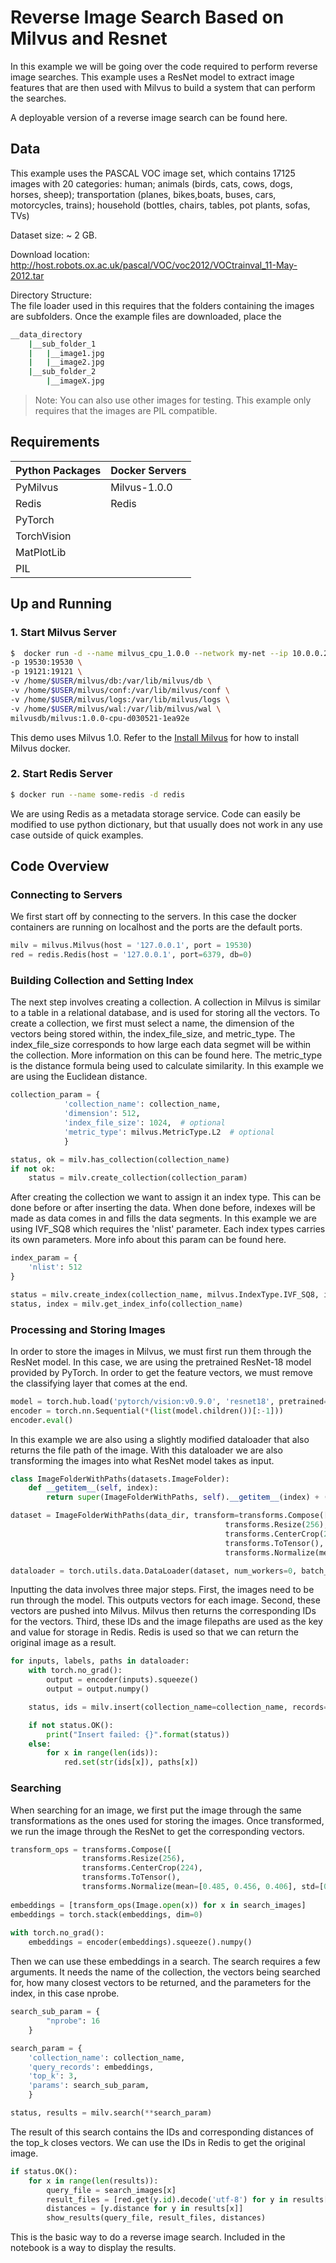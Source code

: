 # Reverse Image Search Based on Milvus and Resnet

In this example we will be going over the code required to perform reverse image searches. This example uses a ResNet model to extract image features that are then used with Milvus to build a system that can perform the searches. 

A deployable version of a reverse image search can be found here.

## Data

This example uses the PASCAL VOC image set, which contains 17125 images with 20 categories: human; animals (birds, cats, cows, dogs, horses, sheep); transportation (planes, bikes,boats, buses, cars, motorcycles, trains); household (bottles, chairs, tables, pot plants, sofas, TVs)

Dataset size: ~ 2 GB.

Download location: http://host.robots.ox.ac.uk/pascal/VOC/voc2012/VOCtrainval_11-May-2012.tar

Directory Structure:  
The file loader used in this requires that the folders containing the images are subfolders. Once the example files are downloaded, place the 

```bash
__data_directory  
    |__sub_folder_1  
    |   |__image1.jpg  
    |   |__image2.jpg  
    |__sub_folder_2  
        |__imageX.jpg  
```

> Note: You can also use other images for testing. This example only requires that the images are PIL compatible.

## Requirements

| Python Packages   | Docker Servers    |
|-                  | -                 |   
| PyMilvus          | Milvus-1.0.0      |
| Redis             | Redis             |
| PyTorch           |
| TorchVision       |
| MatPlotLib        |
| PIL               |

## Up and Running


### 1. Start Milvus Server

```bash
$  docker run -d --name milvus_cpu_1.0.0 --network my-net --ip 10.0.0.2 \
-p 19530:19530 \
-p 19121:19121 \
-v /home/$USER/milvus/db:/var/lib/milvus/db \
-v /home/$USER/milvus/conf:/var/lib/milvus/conf \
-v /home/$USER/milvus/logs:/var/lib/milvus/logs \
-v /home/$USER/milvus/wal:/var/lib/milvus/wal \
milvusdb/milvus:1.0.0-cpu-d030521-1ea92e
```

This demo uses Milvus 1.0. Refer to the [Install Milvus](https://milvus.io/docs/v1.0.0/milvus_docker-cpu.md) for how to install Milvus docker. 

### 2. Start Redis Server

```bash
$ docker run --name some-redis -d redis
```

We are using Redis as a metadata storage service. Code can easily be modified to use python dictionary, but that usually does not work in any use case outside of quick examples.

## Code Overview
### Connecting to Servers
We first start off by connecting to the servers. In this case the docker containers are running on localhost and the ports are the default ports. 

```python
milv = milvus.Milvus(host = '127.0.0.1', port = 19530)
red = redis.Redis(host = '127.0.0.1', port=6379, db=0)
```

### Building Collection and Setting Index

The next step involves creating a collection. A collection in Milvus is similar to a table in a relational database, and is used for storing all the vectors. To create a collection, we first must select a name, the dimension of the vectors being stored within, the index_file_size, and metric_type. The index_file_size corresponds to how large each data segmet will be within the collection. More information on this can be found here. The metric_type is the distance formula being used to calculate similarity. In this example we are using the Euclidean distance. 

```python
collection_param = {
            'collection_name': collection_name,
            'dimension': 512,
            'index_file_size': 1024,  # optional
            'metric_type': milvus.MetricType.L2  # optional
            }

status, ok = milv.has_collection(collection_name)
if not ok:
    status = milv.create_collection(collection_param)
```

After creating the collection we want to assign it an index type. This can be done before or after inserting the data. When done before, indexes will be made as data comes in and fills the data segments. In this example we are using IVF_SQ8 which requires the 'nlist' parameter. Each index types carries its own parameters. More info about this param can be found here.

```python
index_param = {
    'nlist': 512
}

status = milv.create_index(collection_name, milvus.IndexType.IVF_SQ8, index_param)
status, index = milv.get_index_info(collection_name)
```
### Processing and Storing Images
In order to store the images in Milvus, we must first run them through the ResNet model. In this case, we are using the pretrained ResNet-18 model provided by PyTorch. In order to get the feature vectors, we must remove the classifying layer that comes at the end. 
```python
model = torch.hub.load('pytorch/vision:v0.9.0', 'resnet18', pretrained=True)
encoder = torch.nn.Sequential(*(list(model.children())[:-1]))
encoder.eval()
```
In this example we are also using a slightly modified dataloader that also returns the file path of the image. With this dataloader we are also transforming the images into what ResNet model takes as input. 

```python
class ImageFolderWithPaths(datasets.ImageFolder):
    def __getitem__(self, index):
        return super(ImageFolderWithPaths, self).__getitem__(index) + (self.imgs[index][0],)

dataset = ImageFolderWithPaths(data_dir, transform=transforms.Compose([
                                                transforms.Resize(256),
                                                transforms.CenterCrop(224),
                                                transforms.ToTensor(),
                                                transforms.Normalize(mean=[0.485, 0.456, 0.406], std=[0.229, 0.224, 0.225])]))

dataloader = torch.utils.data.DataLoader(dataset, num_workers=0, batch_size = 256)
```

Inputting the data involves three major steps. First, the images need to be run through the model. This outputs vectors for each image. Second, these vectors are pushed into Milvus. Milvus then returns the corresponding IDs for the vectors. Third, these IDs and the image filepaths are used as the key and value for storage in Redis. Redis is used so that we can return the original image as a result. 

```python
for inputs, labels, paths in dataloader:
    with torch.no_grad():
        output = encoder(inputs).squeeze()
        output = output.numpy()

    status, ids = milv.insert(collection_name=collection_name, records=output)

    if not status.OK():
        print("Insert failed: {}".format(status))
    else:
        for x in range(len(ids)):
            red.set(str(ids[x]), paths[x])
```

### Searching
When searching for an image, we first put the image through the same transformations as the ones used for storing the images. Once transformed, we run the image through the ResNet to get the corresponding vectors. 

```python
transform_ops = transforms.Compose([
                transforms.Resize(256),
                transforms.CenterCrop(224),
                transforms.ToTensor(),
                transforms.Normalize(mean=[0.485, 0.456, 0.406], std=[0.229, 0.224, 0.225])])
    
embeddings = [transform_ops(Image.open(x)) for x in search_images]
embeddings = torch.stack(embeddings, dim=0)
    
with torch.no_grad():
    embeddings = encoder(embeddings).squeeze().numpy()
```

Then we can use these embeddings in a search. The search requires a few arguments. It needs the name of the collection, the vectors being searched for, how many closest vectors to be returned, and the parameters for the index, in this case nprobe. 

```python
search_sub_param = {
        "nprobe": 16
    }

search_param = {
    'collection_name': collection_name,
    'query_records': embeddings,
    'top_k': 3,
    'params': search_sub_param,
    }

status, results = milv.search(**search_param)
```

The result of this search contains the IDs and corresponding distances of the top_k closes vectors. We can use the IDs in Redis to get the original image. 

```python
if status.OK():
    for x in range(len(results)):
        query_file = search_images[x]
        result_files = [red.get(y.id).decode('utf-8') for y in results[x]]
        distances = [y.distance for y in results[x]]
        show_results(query_file, result_files, distances)
```

This is the basic way to do a reverse image search. Included in the notebook is a way to display the results. 
